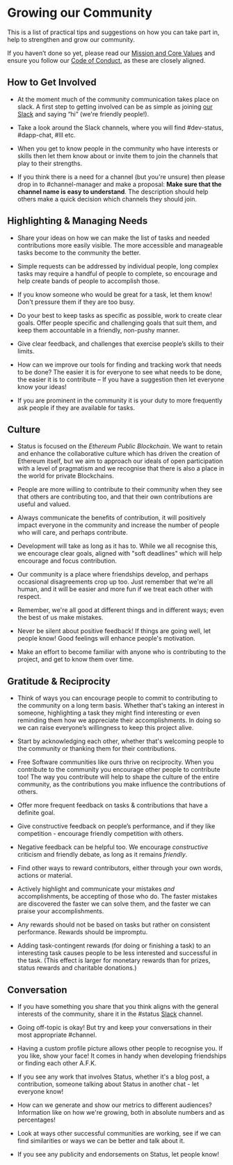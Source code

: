 # Growing our Community

This is a list of practical tips and suggestions on how you can take part in, help to strengthen and grow our community. 

If you haven’t done so yet, please read our [Mission and Core Values](../getting-started/mission-and-core-values.md) and ensure you follow our [Code of Conduct](../getting-started/code-of-conduct.md), as these are closely aligned.


## How to Get Involved

- At the moment much of the community communication takes place on slack. A first step to getting involved can be as simple as joining [our Slack](status-im.slack.com) and saying “hi” (we're friendly people!).

- Take a look around the Slack channels, where you will find #dev-status, #dapp-chat, #lll etc.

- When you get to know people in the community who have interests or skills then let them know about or invite them to join the channels that play to their strengths.

- If you think there is a need for a channel (but you're unsure) then please drop in to #channel-manager and make a proposal: **Make sure that the channel name is easy to understand**. The description should help others make a quick decision which channels they should join.


## Highlighting & Managing Needs

- Share your ideas on how we can make the list of tasks and needed contributions more easily visible. The more accessible and manageable tasks become to the community the better.

- Simple requests can be addressed by individual people, long complex tasks may require a handful of people to complete, so encourage and help create bands of people to accomplish those.

- If you know someone who would be great for a task, let them know! Don't pressure them if they are too busy.   

- Do your best to keep tasks as specific as possible, work to create clear goals.  Offer people specific and challenging goals that suit them, and keep them accountable in a friendly, non-pushy manner.

- Give clear feedback, and challenges that exercise people’s skills to their limits.

- How can we improve our tools for finding and tracking work that needs to be done?  The easier it is for everyone to see what needs to be done, the easier it is to contribute – If you have a suggestion then let everyone know your ideas!

- If you are prominent in the community it is your duty to more frequently ask people if they are available for tasks.


## Culture

- Status is focused on the *Ethereum Public Blockchain*.  We want to retain and enhance the collaborative culture which has driven the creation of Ethereum itself, but we aim to approach our ideals of open participation with a level of pragmatism and we recognise that there is also a place in the world for private Blockchains.

- People are more willing to contribute to their community when they see that others are contributing too, and that their own contributions are useful and valued.

- Always communicate the benefits of contribution, it will positively impact everyone in the community and increase the number of people who will care, and perhaps contribute.

- Development will take as long as it has to. While we all recognise this, we encourage clear goals, aligned with "soft deadlines" which will help encourage and focus contribution.

- Our community is a place where friendships develop, and perhaps occasional disagreements crop up too.  Just remember that we're all human, and it will be easier and more fun if we treat each other with respect.

- Remember, we're all good at different things and in different ways; even the best of us make mistakes.

- Never be silent about positive feedback!  If things are going well, let people know! Good feelings will enhance people's motivation.

- Make an effort to become familiar with anyone who is contributing to the project, and get to know them over time.



## Gratitude & Reciprocity

- Think of ways you can encourage people to commit to contributing to the community on a long term basis. Whether that's taking an interest in someone, highlighting a task they might find interesting or even reminding them how we appreciate their accomplishments. In doing so we can raise everyone’s willingness to keep this project alive. 

- Start by acknowledging each other, whether that's welcoming people to the community or thanking them for their contributions.

- Free Software communities like ours thrive on reciprocity. When you contribute to the community you encourage other people to contribute too!  The way you contribute will help to shape the culture of the entire community, as the contributions you make influence the contributions of others.

- Offer more frequent feedback on tasks & contributions that have a definite goal.

- Give constructive feedback on people’s performance, and if they like competition - encourage friendly competition with others.

- Negative feedback can be helpful too.  We encourage *constructive* criticism and friendly debate, as long as it remains *friendly*.

- Find other ways to reward contributors, either through your own words, actions or material.

- Actively highlight and communicate your mistakes *and* accomplishments, be accepting of those who do. The faster mistakes are discovered the faster we can solve them, and the faster we can praise your accomplishments.

- Any rewards should not be based on tasks but rather on consistent performance. Rewards should be impromptu.

- Adding task-contingent rewards (for doing or finishing a task) to an interesting task causes people to be less interested and successful in the task. (This effect is larger for monetary rewards than for prizes, status rewards and charitable donations.)

## Conversation

- If you have something you share that you think aligns with the general interests of the community, share it in the #status [Slack](http://slack.status.im) channel.

- Going off-topic is okay! But try and keep your conversations in their most appropriate #channel.

- Having a custom profile picture allows other people to recognise you. If you like, show your face! It comes in handy when developing friendships or finding each other A.F.K. 

- If you see any work that involves Status, whether it's a blog post, a contribution, someone talking about Status in another chat - let everyone know!

- How can we generate and show our metrics to different audiences?  Information like on how we're growing, both in absolute numbers and as percentages!

- Look at ways other successful communities are working, see if we can find similarities or ways we can be better and talk about it.

- If you see any publicity and endorsements on Status, let people know!




